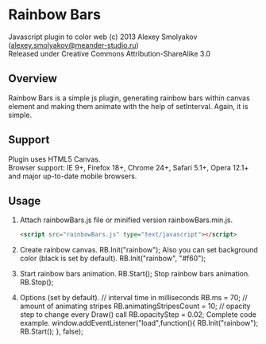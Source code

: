 # Rainbow Bars

Javascript plugin to color web (c) 2013 Alexey Smolyakov (alexey.smolyakov@meander-studio.ru)<br>
Released under Creative Commons Attribution-ShareAlike 3.0

## Overview
Rainbow Bars is a simple js plugin, generating rainbow bars within canvas element and making them animate with the help of setInterval. Again, it is simple.

## Support
Plugin uses HTML5 Canvas.<br>
Browser support: IE 9+, Firefox 18+, Chrome 24+, Safari 5.1+, Opera 12.1+ and major up-to-date mobile browsers.

## Usage
1. Attach rainbowBars.js file or minified version rainbowBars.min.js.

     ```html
     <script src="rainbowBars.js" type="text/javascript"></script>
     ```

2. Create rainbow canvas.
     RB.Init("rainbow");
   Also you can set background color (black is set by default).
     RB.Init("rainbow", "#f60");
3. Start rainbow bars animation.
     RB.Start();
   Stop rainbow bars animation.
     RB.Stop();
4. Options (set by default).
     // interval time in milliseconds 
     RB.ms = 70;
     // amount of animating stripes
     RB.animatingStripesCount = 10;
     // opacity step to change every Draw() call
     RB.opacityStep = 0.02;
Complete code example.
window.addEventListener("load",function(){
    RB.Init("rainbow");
    RB.Start();
}, false);
